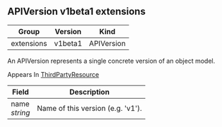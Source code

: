 ## APIVersion v1beta1 extensions

Group        | Version     | Kind
------------ | ---------- | -----------
extensions | v1beta1 | APIVersion



An APIVersion represents a single concrete version of an object model.

<aside class="notice">
Appears In  <a href="#thirdpartyresource-v1beta1">ThirdPartyResource</a> </aside>

Field        | Description
------------ | -----------
name <br /> *string*  | Name of this version (e.g. 'v1').

